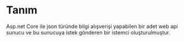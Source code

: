 # Tanım
Asp.net Core ile json türünde bilgi alışverişi yapabilen bir adet web api sunucu ve bu sunucuya istek gönderen bir istemci oluşturulmuştur.

